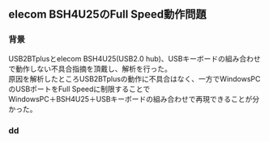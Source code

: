 ## elecom BSH4U25のFull Speed動作問題

### 背景

USB2BTplusとelecom BSH4U25(USB2.0 hub)、USBキーボードの組み合わせで動作しない不具合指摘を頂戴し、解析を行った。  
原因を解析したところUSB2BTplusの動作に不具合はなく、一方でWindowsPCのUSBポートをFull Speedに制限することで  
WindowsPC＋BSH4U25＋USBキーボードの組み合わせで再現できることが分かった。

### dd

